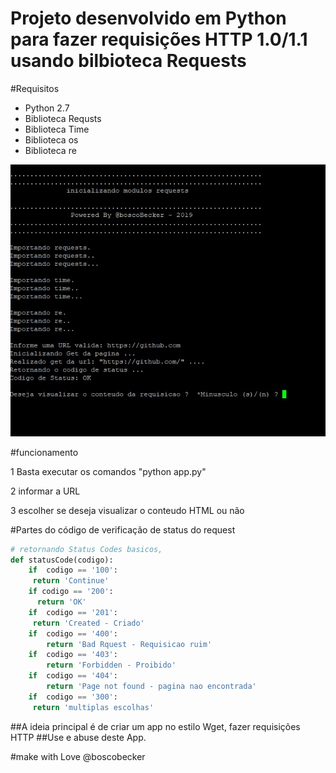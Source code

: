 # Projeto desenvolvido em Python para fazer requisições HTTP 1.0/1.1 usando bilbioteca Requests

#Requisitos
* Python 2.7
* Biblioteca Requsts
* Biblioteca Time
* Biblioteca os
* Biblioteca re

![Alt Text](https://github.com/BoscoBecker/getUrl/blob/master/exemplo.jpg)



#funcionamento

1 Basta executar os comandos  "python app.py"

2 informar a URL

3 escolher se deseja visualizar o conteudo HTML ou não 


#Partes do código de verificação de status do request


```python
# retornando Status Codes basicos, 
def statusCode(codigo):
    if  codigo == '100':
     return 'Continue'        
    if codigo == '200':    
      return 'OK'  
    if  codigo == '201':
     return 'Created - Criado'        
    if  codigo == '400':
        return 'Bad Rquest - Requisicao ruim'
    if  codigo == '403':
        return 'Forbidden - Proibido'
    if  codigo == '404':
        return 'Page not found - pagina nao encontrada'        
    if  codigo == '300':
     return 'multiplas escolhas' 

```

##A ideia principal é de criar um app no estilo Wget, fazer requisições HTTP
##Use e abuse deste App.



#make with Love @boscobecker

